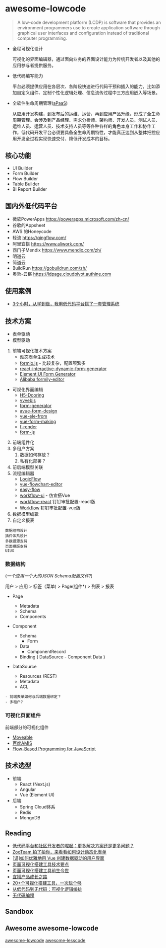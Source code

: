 # awesome-lowcode

> A low-code development platform (LCDP) is software that provides an environment programmers use to create application software through graphical user interfaces and configuration instead of traditional computer programming.


- 全程可视化设计

  可视化的界面编辑器，通过面向业务的界面设计能力为传统开发者以及其他的应用参与者提供服务。

- 低代码编写能力

  平台必须提供应用在各层次、各阶段快速进行代码干预和插入的能力，比如添加自定义组件、定制个性化逻辑处理、信息流传过程中三方应用嵌入等场景。

- 全软件生命周期管理([aPaaS](https://zhuanlan.zhihu.com/p/69177511))

  从应用开发构建，到发布后的运维、运营，再到应用产品升级，形成了全生命周期管理。会涉及到产品经理、需求分析师、架构师、开发人员、测试人员、运维人员、运营人员、技术支持人员等等各种各样的角色本身工作和协作工作，低代码开发平台必须要具备全生命周期特性，才能真正达到从整体把控应用开发全过程实现快速交付、降低开发成本的目标。


## 核心功能
- UI Builder
- Form Builder
- Flow Builder
- Table Builder
- BI Report Builder

## 国内外低代码平台
- 微软PowerApps https://powerapps.microsoft.com/zh-cn/
- 谷歌的Appsheet
- AWS 的Honeycode
- 轻流 https://qingflow.com/
- 阿里宜搭 https://www.aliwork.com/
- 西门子Mendix https://www.mendix.com/zh/ 
- 明道云
- 简道云
- BuildRun https://gobuildrun.com/zh/
- 奥哲-云枢 https://ldpage.cloudpivot.authine.com

## 使用案例
- [3个小时，从学到做，我用低代码平台搭了一套管理系统](http://www.woshipm.com/pd/4382199.html)

## 技术方案
- 表单驱动
- 模型驱动

1. 前端可视化技术方案 
	- 动态表单生成技术
    - [formio.js](https://github.com/formio/formio.js) - 比较复杂，配置项繁多
    - [react-interactive-dynamic-form-generator](https://www.npmjs.com/package/react-interactive-dynamic-form-generator)
  	- [Element UI Form Generator](https://github.com/JakHuang/form-generator)
  	- [Alibaba formily-editor](https://github.com/alibaba/formily-editor)
  - 可视化界面编辑
    - [H5-Dooring](https://github.com/MrXujiang/h5-Dooring) 
    - [vvvebjs](http://www.vvveb.com/vvvebjs/editor.html)
    - [form-generator](https://github.com/JakHuang/form-generator)
    - [avue-form-design](https://github.com/sscfaith/avue-form-design)
    - [vue-ele-from](https://github.com/dream2023/vue-ele-form)
    - [vue-form-making](https://github.com/GavinZhuLei/vue-form-making)
    - [f-render](https://github.com/dream2023/f-render)
    - [form-js](https://github.com/bpmn-io/form-js)
2. 前端组件化
3. 多租户方案
   1. 数据如何存放？
   2. 私有化部署？
4. 前后端模型关联
5. 流程编辑器 
   - [LogicFlow](https://github.com/didi/LogicFlow)
   - [vue-flowchart-editor](https://github.com/jnoodle/vue-flowchart-editor#readme)
   - [easy-flow](https://github.com/BiaoChengLiu/easy-flow)
   - [workflow-ui](https://github.com/go-workflow/workflow-ui) - 仿宜搭Vue
   - [workflow-react](https://github.com/cedrusweng/workflow-react) 钉钉审批配置-react版
   - [Workflow](https://github.com/StavinLi/Workflow)  钉钉审批配置-vue版
6. 数据模型编辑
7. 自定义报表


```
数据结构设计
插件体系设计
多数据源支持
页面模版支持
UIUX
```

### 数据结构

(*一个应用一个大的JSON Schema配置文件?*)

用户 > 应用 > 标签（菜单) > Page(组件*) > 列表 > 报表

- Page
  - Metadata
  - Schema
  - Components
  
- Component
  - Schema
    - Form
  - Data
    - ComponentRecord
  - Binding ( DataSource - Component Data )

- DataSource
  - Resources (REST)
  - Metadata
  - ACL



```
- 前端表单如何与后端数据绑定？
- 多租户?
```

### 可视化页面组件

前端部分的可视化组件

- [Moveable](https://github.com/daybrush/moveable)
- [百度AMIS](https://baidu.gitee.io/amis/zh-CN/docs/index)
- [Flow-Based Programming for JavaScript](https://noflojs.org/)


## 技术选型
 - 前端
   - React (Next.js)
   - Angular
   - Vue (Element UI)
 - 后端
   - Spring Cloud体系
   - Redis
   - MongoDB

## Reading
- [低代码平台和社区开发者的崛起：更多解决方案还是更多问题？](https://www.infoq.cn/article/0PrNu154Zbjrip5u2BgI)
- [ZooTeam 拍了拍你，来看看如何设计动态化表单](https://www.infoq.cn/article/Ndi3VUgJ5ydhdMXfAXQ5)
- [[译]如何优雅地用 Vue 创建数据驱动的用户界面 ](https://juejin.cn/post/6844903616189300744)
- [页面可视化搭建工具技术要点](https://github.com/CntChen/cntchen.github.io/issues/17)
- [页面可视化搭建工具前生今世](https://github.com/CntChen/cntchen.github.io/issues/15)
- [宜搭产品成长之路](https://zhuanlan.zhihu.com/p/78015287)
- [20+个可视化搭建工具，一次玩个够](https://my.oschina.net/u/4585038/blog/4760011)
- [从低代码到无代码：可视化逻辑编排](https://mp.weixin.qq.com/s/LL8rZl-Ee8HYOs3375usVA)
- [无代码编程](https://www.phodal.com/blog/low-code-programming/)

## Sandbox


## Awesome awesome-lowcode
[awesome-lowcode](https://github.com/taowen/awesome-lowcode)
[awesome-lesscode](https://github.com/dream2023/awesome-lesscode)

